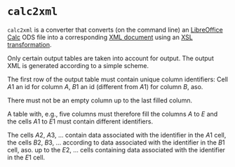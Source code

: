 `calc2xml`
==========

`calc2xml` is a converter that converts (on the command line) an [LibreOffice Calc](https://www.libreoffice.org/discover/calc/) ODS file into a corresponding [XML document](https://www.w3.org/TR/REC-xml/) using an [XSL transformation](https://www.w3.org/TR/1999/REC-xslt-19991116).

Only certain output tables are taken into account for output. The output XML is generated according to a simple scheme.

The first row of the output table must contain unique column identifiers: Cell $A1$ an id for column $A$, $B1$ an id (different from $A1$) for column $B$, aso.

There must not be an empty column up to the last filled column.

A table with, e.g., five columns must therefore fill the columns $A$ to $E$ and the cells $A1$ to $E1$ must contain different identifiers.

The cells $A2$, $A3$, … contain data associated with the identifier in the $A1$ cell, the cells $B2$, $B3$, … according to data associated with the identifier in the $B1$ cell, aso. up to the $E2$, … cells containing data associated with the identifier in the $E1$ cell.
